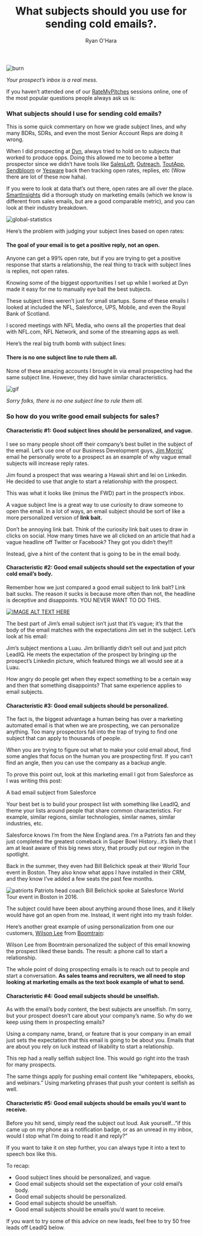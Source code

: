 ﻿---
layout: blog
title: What subjects should you use for sending cold emails?.
description: We obsess over sending cold emails. If you want to start a relationship with a prospect, you could write the greatest cold email in the world, and it won’t matter if the subject sucks.
coverImage: /img/prospect-inbox.png
publishDate: Feb 8, 2017

author: Ryan O'Hara
authorProfile:  Ryan O'Hara has been an early employee at several startups helping them with marketing and prospecting tactics, including Dyn who was acquired by Oracle for $600+ million in 2016. He's had prospecting campaigns featured in Fortune, Mashable, and TheNextWeb. Ryan specializes in branding, business development, prospecting, and coaching people on how to make good digital first impressions. He also mentors two accelerators, The Iron Yard and The Alpha Loft, and hosts The Prospecting Podcast.
authorImage: /img/Ryan-OHara-Headshot.png
---

![burn](/img/burn.gif)

_Your prospect’s inbox is a real mess._

If you haven’t attended one of our [RateMyPitches](http://embed.vidyard.com/share/jy2MPe4Km6PaYZyhvvNWJv) sessions online, one of the most popular questions people always ask us is:

### **What subjects should I use for sending cold emails?**

This is some quick commentary on how we grade subject lines, and why many BDRs, SDRs, and even the most Senior Account Reps are doing it wrong.

When I did prospecting at [Dyn](http://dyn.com), always tried to hold on to subjects that worked to produce opps. Doing this allowed me to become a better prospector since we didn’t have tools like [SalesLoft](http://salesloft.com), [Outreach](http://outreach.io), [ToutApp](http://toutapp.com), [Sendbloom](http://sendbloom.com) or [Yesware](http://yesware.com) back then tracking open rates, replies, etc (Wow there are lot of these now haha).

If you were to look at data that’s out there, open rates are all over the place. [SmartInsights](http://www.smartinsights.com/email-marketing/email-communications-strategy/statistics-sources-for-email-marketing/?new=1) did a thorough study on marketing emails (which we know is different from sales emails, but are a good comparable metric), and you can look at their industry breakdown.

![global-statistics](/img/global-open-and-clickthrough-rate-email-statistics.png)

Here’s the problem with judging your subject lines based on open rates:

#### The goal of your email is to get a positive reply, not an open.

 Anyone can get a 99% open rate, but if you are trying to get a positive response that starts a relationship, the real thing to track with subject lines is replies, not open rates.

Knowing some of the biggest opportunities I set up while I worked at Dyn made it easy for me to manually eye ball the best subjects.

These subject lines weren’t just for small startups. Some of these emails I looked at included the NFL, Salesforce, UPS, Mobile, and even the Royal Bank of Scotland.

 I scored meetings with NFL Media, who owns all the properties that deal with NFL.com, NFL Network, and some of the streaming apps as well.

Here’s the real big truth bomb with subject lines:

#### There is no one subject line to rule them all.

None of these amazing accounts I brought in via email prospecting had the same subject line. However, they did have similar characteristics.

![gif](/img/one-ring-to-rule.gif)

_Sorry folks, there is no one subject line to rule them all._

### So how do you write good email subjects for sales?

#### Characteristic #1: Good subject lines should be personalized, and vague.

I see so many people shoot off their company’s best bullet in the subject of the email. Let’s use one of our Business Development guys, [Jim Morris‘](jim@leadiq.com) email he personally wrote to a prospect as an example of why vague email subjects will increase reply rates.

Jim found a prospect that was wearing a Hawaii shirt and lei on Linkedin. He decided to use that angle to start a relationship with the prospect.

This was what it looks like (minus the FWD) part in the prospect’s inbox.

A vague subject line is a great way to use curiosity to draw someone to open the email. In a lot of ways, an email subject should be sort of like a more personalized version of **link bait.**

Don’t be annoying link bait. Think of the curiosity link bait uses to draw in clicks on social. How many times have we all clicked on an article that had a vague headline off Twitter or Facebook? They got you didn’t they!!!

Instead, give a hint of the content that is going to be in the email body.

#### Characteristic #2: Good email subjects should set the expectation of your cold email’s body.

Remember how we just compared a good email subject to link bait? Link bait sucks. The reason it sucks is because more often than not, the headline is deceptive and disappoints. YOU NEVER WANT TO DO THIS.

[![IMAGE ALT TEXT HERE](/img/herculesDissapointed.png)](http://www.youtube.com/watch?feature=player_embedded&v=O1hM-k3aUY
)

The best part of Jim’s email subject isn’t just that it’s vague; it’s that the body of the email matches with the expectations Jim set in the subject. Let’s look at his email:

Jim’s subject mentions a Luau. Jim brilliantly didn’t sell out and just pitch LeadIQ. He meets the expectation of the prospect by bringing up the prospect’s Linkedin picture, which featured things we all would see at a Luau.

How angry do people get when they expect something to be a certain way and then that something disappoints? That same experience applies to email subjects.

#### Characteristic #3: Good email subjects should be personalized.

The fact is, the biggest advantage a human being has over a marketing automated email is that when we are prospecting, we can personalize anything. Too many prospectors fall into the trap of trying to find one subject that can apply to thousands of people.

When you are trying to figure out what to make your cold email about, find some angles that focus on the human you are prospecting first. If you can’t find an angle, then you can use the company as a backup angle.

To prove this point out, look at this marketing email I got from Salesforce as I was writing this post:

 A bad email subject from Salesforce

Your best bet is to build your prospect list with something like LeadIQ, and theme your lists around people that share common characteristics. For example, similar regions, similar technologies, similar names, similar industries, etc.

Salesforce knows I’m from the New England area. I’m a Patriots fan and they just completed the greatest comeback in Super Bowl History…it’s likely that I am at least aware of this big news story, that proudly put our region in the spotlight.

Back in the summer, they even had Bill Belichick speak at their World Tour event in Boston. They also know what apps I have installed in their CRM, and they know I’ve added a few seats the past few months.

![patriorts](/img/patriorts-head-coach-bill-belichick.jpg) Patriots head coach Bill Belichick spoke at Salesforce World Tour event in Boston in 2016.

The subject could have been about anything around those lines, and it likely would have got an open from me. Instead, it went right into my trash folder.

Here’s another great example of using personalization from one our customers, [Wilson Lee](https://www.linkedin.com/in/wilsonwlee) from [Boomtrain](http://boomtrain.com):

 Wilson Lee from Boomtrain personalized the subject of this email knowing the prospect liked these bands. The result: a phone call to start a relationship.

The whole point of doing prospecting emails is to reach out to people and start a conversation. **As sales teams and recruiters, we all need to stop looking at marketing emails as the text book example of what to send.**

#### Characteristic #4: Good email subjects should be unselfish.

As with the email’s body content, the best subjects are unselfish. I’m sorry, but your prospect doesn’t care about your company’s name. So why do we keep using them in prospecting emails?

Using a company name, brand, or feature that is your company in an email just sets the expectation that this email is going to be about you. Emails that are about you rely on luck instead of likability to start a relationship.

 This rep had a really selfish subject line. This would go right into the trash for many prospects.

The same things apply for pushing email content like “whitepapers, ebooks, and webinars.” Using marketing phrases that push your content is selfish as well.

#### Characteristic #5: Good email subjects should be emails you’d want to receive.

Before you hit send, simply read the subject out loud. Ask yourself…”if this came up on my phone as a notification badge, or as an unread in my inbox, would I stop what I’m doing to read it and reply?”

If you want to take it on step further, you can always type it into a text to speech box like this.

To recap:

*   Good subject lines should be personalized, and vague.
*   Good email subjects should set the expectation of your cold email’s body.
*   Good email subjects should be personalized.
*   Good email subjects should be unselfish.
*   Good email subjects should be emails you’d want to receive.

If you want to try some of this advice on new leads, feel free to try 50 free leads off LeadIQ below.